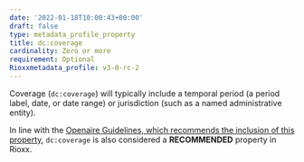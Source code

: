 ```yaml
---
date: '2022-01-18T10:00:43+00:00'
draft: false
type: metadata_profile_property
title: dc:coverage
cardinality: Zero or more
requirement: Optional
Rioxxmetadata_profile: v3-0-rc-2
---
```

Coverage (`dc:coverage`) will typically include a temporal period (a period label, date, or date range) or jurisdiction (such as a named administrative entity).

In line with the [Openaire Guidelines, which recommends the inclusion of this property](https://guidelines.openaire.eu/wiki/Literature_Guidelines:_Metadata_Field_Coverage), `dc:coverage` is also considered a **RECOMMENDED** property in Rioxx. 
